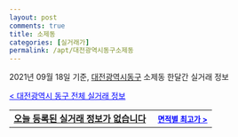 ```yaml
---
layout: post
comments: true
title: 소제동
categories: [실거래가]
permalink: /apt/대전광역시동구소제동
---
```


2021년 09월 18일 기준, <a href="/apt/대전광역시동구">대전광역시동구</a> 소제동 한달간 실거래 정보

<a style="color: blue;" href="/apt/대전광역시동구">< 대전광역시 동구 전체 실거래 정보</a>
<!---- start ---->
<table>
  <tr>
    <td colspan="4" style="font-weight: bold;"><a href="/apt/대전광역시동구소제동{name_without_space}">오늘 등록된 실거래 정보가 없습니다</a> &nbsp;&nbsp;&nbsp; <a style="color: blue; font-size: smaller;" href="/apt/대전광역시동구소제동{name_without_space}">면적별 최고가 ></a></td>
  </tr>
    
</table>
<!---- end ---->
    